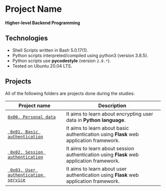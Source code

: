 # Project Name

**Higher-level Backend Programming**

## Technologies

- Shell Scripts written in Bash 5.0.17(1).
- Python scripts interpreted/compiled using python3 (version 3.8.5).
- Python scripts use **pycodestyle** (version `2.8.*`).
- Tested on Ubuntu 20.04 LTS.

## Projects

All of the following folders are projects done during the studies:

| Project name                                                                                                                               | Description                                                                              |
| ------------------------------------------------------------------------------------------------------------------------------------------ | ---------------------------------------------------------------------------------------- |
| [`0x00. Personal data`](https://github.com/wendymunyasi/alx-backend-user-data/tree/master/0x00-personal_data)                              | It aims to learn about encrypting user data in **Python language**.                      |
| [` 0x01. Basic authentication`](https://github.com/wendymunyasi/alx-backend-user-data/tree/master/0x01-Basic_authentication)               | It aims to learn about basic authentication using **Flask** web application framework.   |
| [` 0x02. Session authentication`](https://github.com/wendymunyasi/alx-backend-user-data/tree/master/0x02-Session_authentication)           | It aims to learn about session authentication using **Flask** web application framework. |
| [` 0x03. User authentication service`](https://github.com/wendymunyasi/alx-backend-user-data/tree/master/0x03-user_authentication_service) | It aims to learn about user authentication using **Flask** web application framework.    |
